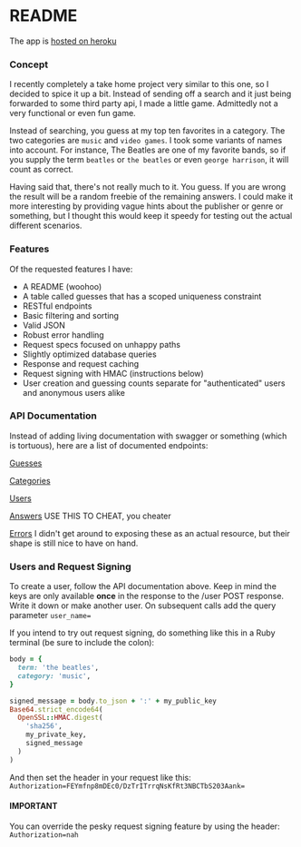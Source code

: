 # README

The app is [hosted on heroku](https://guess-my-top-ten.herokuapp.com/)

### Concept
I recently completely a take home project very similar to this one, so I decided to spice
it up a bit. Instead of sending off a search and it just being forwarded to some
third party api, I made a little game. Admittedly not a very functional or even
fun game.

Instead of searching, you guess at my top ten favorites in a category. The two
categories are `music` and `video games`. I took some variants of names into
account. For instance, The Beatles are one of my favorite bands, so if you
supply the term `beatles` or `the beatles` or even `george harrison`, it will
count as correct.

Having said that, there's not really much to it. You guess. If you are wrong the
result will be a random freebie of the remaining answers. I could make it more
interesting by providing vague hints about the publisher or genre or something,
but I thought this would keep it speedy for testing out the actual different
scenarios.

### Features
Of the requested features I have:
* A README (woohoo)
* A table called guesses that has a scoped uniqueness constraint
* RESTful endpoints
* Basic filtering and sorting
* Valid JSON
* Robust error handling
* Request specs focused on unhappy paths
* Slightly optimized database queries
* Response and request caching
* Request signing with HMAC (instructions below)
* User creation and guessing counts separate for "authenticated" users and anonymous users alike

### API Documentation
Instead of adding living documentation with swagger or something (which is tortuous), here are a list of documented endpoints:

[Guesses](https://hackmd.io/@3EsXNN0gSKqG4L5xr7fj1A/B12c_599v)

[Categories](https://hackmd.io/@3EsXNN0gSKqG4L5xr7fj1A/HkyZ695qP)

[Users](https://hackmd.io/@3EsXNN0gSKqG4L5xr7fj1A/r1bRa995w)

[Answers](https://hackmd.io/@3EsXNN0gSKqG4L5xr7fj1A/B1FSSc5qv) USE THIS TO CHEAT, you cheater

[Errors](https://hackmd.io/@3EsXNN0gSKqG4L5xr7fj1A/HkTuJj99D) I didn't get
around to exposing these as an actual resource, but their shape is still nice to
have on hand.

### Users and Request Signing

To create a user, follow the API documentation above. Keep in mind the keys are only
available **once** in the response to the /user POST response. Write it down or make
another user. On subsequent calls add the query parameter `user_name=`

If you intend to try out request signing, do something like this in a Ruby terminal (be sure to include the colon):

```ruby
body = {
  term: 'the beatles',
  category: 'music',
}

signed_message = body.to_json + ':' + my_public_key
Base64.strict_encode64(
  OpenSSL::HMAC.digest(
    'sha256', 
    my_private_key, 
    signed_message
  )
)
```
And then set the header in your request like this: `Authorization=FEYmfnp8mDEc0/DzTrITrrqNsKfRt3NBCTbS203Aank=`

#### IMPORTANT
You can override the pesky request signing feature by using the header: `Authorization=nah`
